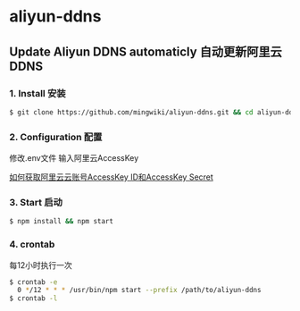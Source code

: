# aliyun-ddns

## Update Aliyun DDNS automaticly 自动更新阿里云DDNS

### 1. Install 安装

```bash
$ git clone https://github.com/mingwiki/aliyun-ddns.git && cd aliyun-ddns && mv .env-example .env
```

### 2. Configuration 配置

修改.env文件 输入阿里云AccessKey 

[如何获取阿里云云账号AccessKey ID和AccessKey Secret](https://help.aliyun.com/document_detail/38738.html)


### 3. Start 启动

``` bash
$ npm install && npm start
```

### 4. crontab

每12小时执行一次

```bash
$ crontab -e
  0 */12 * * * /usr/bin/npm start --prefix /path/to/aliyun-ddns
$ crontab -l
```
